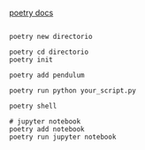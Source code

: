 [poetry docs](https://python-poetry.org/docs/basic-usage/)

```shell

poetry new directorio

poetry cd directorio
poetry init

poetry add pendulum

poetry run python your_script.py

poetry shell

# jupyter notebook
poetry add notebook
poetry run jupyter notebook

``` 

